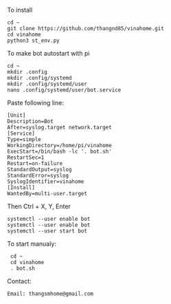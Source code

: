 To install

    cd ~
    git clone https://github.com/thangnd85/vinahome.git
    cd vinahome
    python3 st_env.py


To make bot autostart with pi
    
    cd ~
    mkdir .config
    mkdir .config/systemd
    mkdir .config/systemd/user
    nano .config/systemd/user/bot.service

Paste following line:
    
    [Unit]
    Description=Bot
    After=syslog.target network.target
    [Service]
    Type=simple
    WorkingDirectory=/home/pi/vinahome
    ExecStart=/bin/bash -lc '. bot.sh'
    RestartSec=1
    Restart=on-failure
    StandardOutput=syslog
    StandardError=syslog
    SyslogIdentifier=vinahome
    [Install]
    WantedBy=multi-user.target

Then Ctrl + X, Y, Enter

    systemctl --user enable bot
    systemctl --user enable bot
    systemctl --user start bot

To start manualy:
   
     cd ~
     cd vinahome
     . bot.sh
     
Contact:

    Email: thangsmhome@gmail.com
